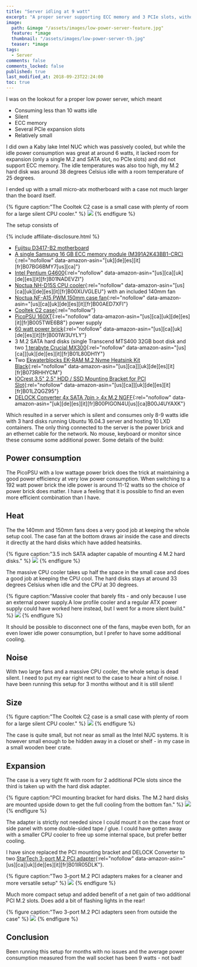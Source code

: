 ```yaml
---
title: "Server idling at 9 watt"
excerpt: "A proper server supporting ECC memory and 3 PCIe slots, without the noise, heat issues and high power consumption. Idling at only 8-9 watt - measured from the power outlet!"
image:
  path: &image "/assets/images/low-power-server-feature.jpg"
  feature: *image
  thumbnail: "/assets/images/low-power-server-th.jpg"
  teaser: *image
tags:
  - Server
comments: false
comments_locked: false
published: true
last_modified_at: 2018-09-23T22:24:00
toc: true
---
```

I was on the lookout for a proper low power server, which meant
* Consuming less than 10 watts idle
* Silent
* ECC memory
* Several PCIe expansion slots
* Relatively small

I did own a Kaby lake Intel NUC which was passively cooled, but while the idle power consumption was great at around 6 watts, it lacked room for expansion (only a single M.2 and SATA slot, no PCIe slots) and did not support ECC memory. The idle temperatures was also too high, my M.2 hard disk was around 38 degrees Celsius idle with a room temperature of 25 degrees.

I ended up with a small micro-atx motherboard with a case not much larger than the board itself.

{% figure caption:"The Cooltek C2 case is a small case with plenty of room for a large silent CPU cooler." %}
![](/assets/images/low-power-server-case.jpg)
{% endfigure %}

The setup consists of

{% include affiliate-disclosure.html %}

* [Fujitsu D3417-B2 motherboard](http://www.fujitsu.com/global/products/computing/peripheral/mainboards/extended-lifecycle-main/pmod-177972.html)
* [A single Samsung 16 GB ECC memory module (M391A2K43BB1-CRC)](https://www.amazon.de/dp/B07BG6BMY7/){:rel="nofollow" data-amazon-asin="[uk][de][es][it][fr]B07BG6BMY7[us][ca]"}
* [Intel Pentium G4600](https://www.amazon.com/dp/B01NADEVZI/){:rel="nofollow" data-amazon-asin="[us][ca][uk][de][es][it][fr]B01NADEVZI"}
* [Noctua NH-D15S CPU cooler](https://www.amazon.com/dp/B00XUVGLEU/){:rel="nofollow" data-amazon-asin="[us][ca][uk][de][es][it][fr]B00XUVGLEU"} with an included 140mm fan
* [Noctua NF-A15 PWM 150mm case fan](https://www.amazon.com/dp/B00AED7XFI/){:rel="nofollow" data-amazon-asin="[us][ca][uk][de][es][it][fr]B00AED7XFI"}
* [Cooltek C2 case](https://www.aliexpress.com/item/Jonsbo-C2-Black-C2BK-HTPC-ITX-Mini-computer-case-in-aluminum-support-3-5-HDD-USB3/32718835069.html){:rel="nofollow"}
* [PicoPSU 160XT](https://www.amazon.com/dp/B005TWE6B8/){:rel="nofollow" data-amazon-asin="[us][ca][uk][de][es][it][fr]B005TWE6B8"} power supply
* [60 watt power brick](https://www.amazon.com/dp/B005TWE6B8/){:rel="nofollow" data-amazon-asin="[us][ca][uk][de][es][it][fr]B001W3UYLY"}
* 3 M.2 SATA hard disks (single Transcend MTS400 32GB boot disk and two [1 terabyte Crucial MX300](https://www.amazon.com/dp/B01L80DH1Y/){:rel="nofollow" data-amazon-asin="[us][ca]][uk][de][es][it][fr]B01L80DH1Y"}
* Two [Ekwaterblocks EK-RAM M.2 Nvme Heatsink Kit Black](https://www.amazon.com/dp/B073RHHYCM/){:rel="nofollow" data-amazon-asin="[us][ca]][uk][de][es][it][fr]B073RHHYCM"}
* [IOCrest 3.5" 2.5" HDD / SSD Mounting Bracket for PCI Slot](https://www.amazon.com/dp/B01LZQGZ95/){:rel="nofollow" data-amazon-asin="[us][ca]][uk][de][es][it][fr]B01LZQGZ95"}
* [DELOCK Converter 4x SATA 7pin > 4x M.2 NGFF](https://www.amazon.de/dp/B00PIGON4U/){:rel="nofollow" data-amazon-asin="[uk][de][es][it][fr]B00PIGON4U[us][ca]B00J4UYAXK"}

Which resulted in a server which is silent and consumes only 8-9 watts idle with 3 hard disks running Ubuntu 16.04.3 server and hosting 10 LXD containers. The only thing connected to the server is the power brick and an ethernet cable for the network. No mouse, keyboard or monitor since these consume some additional power. Some details of the build:

## Power consumption
The PicoPSU with a low wattage power brick does the trick at maintaining a good power efficiency at very low power consumption. When switching to a 192 watt power brick the idle power is around 11-12 watts so the choice of power brick does matter. I have a feeling that it is possible to find an even more efficient combination than I have.

## Heat
The the 140mm and 150mm fans does a very good job at keeping the whole setup cool. The case fan at the bottom draws air inside the case and directs it directly at the hard disks which have added heatsinks.

{% figure caption:"3.5 inch SATA adapter capable of mounting 4 M.2 hard disks." %}
![](/assets/images/low-power-server-hard-disks.jpg)
{% endfigure %}

The massive CPU cooler takes up half the space in the small case and does a good job at keeping the CPU cool. The hard disks stays at around 33 degrees Celsius when idle and the CPU at 30 degrees.

{% figure caption:"Massive cooler that barely fits - and only because I use an external power supply.A low profile cooler and a regular ATX power supply could have worked here instead, but I went for a more silent build." %}
![](/assets/images/low-power-server-cooler.jpg)
{% endfigure %}

It should be possible to disconnect one of the fans, maybe even both, for an even lower idle power consumption, but I prefer to have some additional cooling.

## Noise
With two large fans and a massive CPU cooler, the whole setup is dead silent. I need to put my ear right next to the case to hear a hint of noise. I have been running this setup for 3 months without and it is still silent!

## Size
{% figure caption:"The Cooltek C2 case is a small case with plenty of room for a large silent CPU cooler." %}
![](/assets/images/low-power-server-case.jpg)
{% endfigure %}

The case is quite small, but not near as small as the Intel NUC systems. It is however small enough to be hidden away in a closet or shelf - in my case in a small wooden beer crate.

## Expansion
The case is a very tight fit with room for 2 additional PCIe slots since the third is taken up with the hard disk adapter.

{% figure caption:"PCI mounting bracket for hard disks. The M.2 hard disks are mounted upside down to get the full cooling from the bottom fan." %}
![](/assets/images/low-power-server-pcie.jpg)
{% endfigure %}

The adapter is strictly not needed since I could mount it on the case front or side panel with some double-sided tape / glue. I could have gotten away with a smaller CPU cooler to free up some internal space, but prefer better cooling.

I have since replaced the PCI mounting bracket and DELOCK Converter to two [StarTech 3-port M.2 PCI adapter](https://www.amazon.com/dp/B01IR05DLK/){:rel="nofollow" data-amazon-asin="[us][ca][uk][de][es][it][fr]B01IR05DLK"}.

{% figure caption:"Two 3-port M.2 PCI adapters makes for a cleaner and more versatile setup" %}
![](/assets/images/low-power-server-pci-adapters-inside.jpg)
{% endfigure %}

Much more compact setup and added benefit of a net gain of two additional PCI M.2 slots. Does add a bit of flashing lights in the rear!

{% figure caption:"Two 3-port M.2 PCI adapters seen from outside the case" %}
![](/assets/images/low-power-server-pci-adapters.jpg)
{% endfigure %}

## Conclusion
Been running this setup for months with no issues and the average power consumption measured from the wall socket has been 9 watts - not bad!
